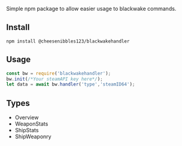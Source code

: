 Simple npm package to allow easier usage to blackwake commands.

## Install

```text
npm install @cheesenibbles123/blackwakehandler
```

## Usage

```js
const bw = require('blackwakehandler');
bw.init(/*Your steamAPI key here*/);
let data = await bw.handler('type','steamID64');
```

## Types

- Overview
- WeaponStats
- ShipStats
- ShipWeaponry

